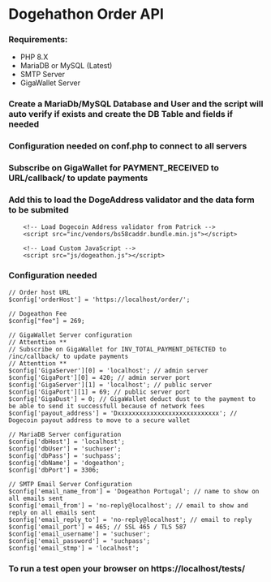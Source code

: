 # Dogehathon Order API

### Requirements:
- PHP 8.X
- MariaDB or MySQL (Latest)
- SMTP Server
- GigaWallet Server

 ### Create a MariaDb/MySQL Database and User and the script will auto verify if exists and create the DB Table and fields if needed
 ### Configuration needed on conf.php to connect to all servers 
 ### Subscribe on GigaWallet for PAYMENT_RECEIVED to URL/callback/ to update payments

 ### Add this to load the DogeAddress validator and the data form to be submited
```
    <!-- Load Dogecoin Address validator from Patrick -->
    <script src="inc/vendors/bs58caddr.bundle.min.js"></script>
    
    <!-- Load Custom JavaScript -->
    <script src="js/dogeathon.js"></script>
```

### Configuration needed

```
// Order host URL
$config['orderHost'] = 'https://localhost/order/';

// Dogeathon Fee
$config["fee"] = 269;

// GigaWallet Server configuration
// Attenttion **
// Subscribe on GigaWallet for INV_TOTAL_PAYMENT_DETECTED to /inc/callback/ to update payments
// Attenttion **
$config['GigaServer'][0] = 'localhost'; // admin server
$config['GigaPort'][0] = 420; // admin server port
$config['GigaServer'][1] = 'localhost'; // public server
$config['GigaPort'][1] = 69; // public server port
$config['GigaDust'] = 0; // GigaWallet deduct dust to the payment to be able to send it successfull because of network fees
$config['payout_address'] = 'Dxxxxxxxxxxxxxxxxxxxxxxxxxxxx'; // Dogecoin payout address to move to a secure wallet

// MariaDB Server configuration
$config['dbHost'] = 'localhost';
$config['dbUser'] = 'suchuser';
$config['dbPass'] = 'suchpass';
$config['dbName'] = 'dogeathon';
$config['dbPort'] = 3306;

// SMTP Email Server Configuration
$config['email_name_from'] = 'Dogeathon Portugal'; // name to show on all emails sent
$config['email_from'] = 'no-reply@localhost'; // email to show and reply on all emails sent
$config['email_reply_to'] = 'no-reply@localhost'; // email to reply
$config['email_port'] = 465; // SSL 465 / TLS 587
$config['email_username'] = 'suchuser';
$config['email_password'] = 'suchpass';
$config['email_stmp'] = 'localhost';

```

### To run a test open your browser on https://localhost/tests/